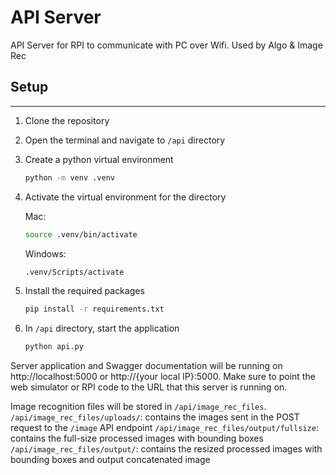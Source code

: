 # API Server

API Server for RPI to communicate with PC over Wifi. Used by Algo & Image Rec

## Setup 

---

1. Clone the repository
2. Open the terminal and navigate to `/api` directory
3. Create a python virtual environment
    ```bash
    python -m venv .venv
    ```
4. Activate the virtual environment for the directory

    Mac:
    ```bash
    source .venv/bin/activate
    ```

    Windows:
    ```bash
    .venv/Scripts/activate
    ```

5. Install the required packages
    ```bash
    pip install -r requirements.txt
    ```

6. In `/api` directory, start the application
    ```bash
    python api.py
    ```

Server application and Swagger documentation will be running on http://localhost:5000 or http://{your local IP}:5000. Make sure to point the web simulator or RPI code to the URL that this server is running on.

Image recognition files will be stored in `/api/image_rec_files`. 
`/api/image_rec_files/uploads/`: contains the images sent in the POST request to the `/image` API endpoint
`/api/image_rec_files/output/fullsize`: contains the full-size processed images with bounding boxes
`/api/image_rec_files/output/`: contains the resized processed images with bounding boxes and output concatenated image
